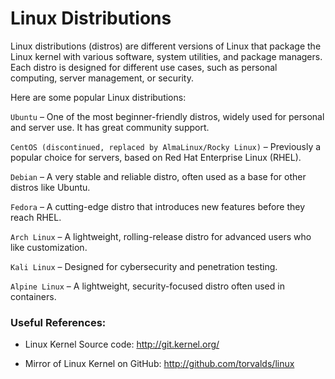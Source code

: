 # Linux Distributions

Linux distributions (distros) are different versions of Linux that package the Linux kernel with various software, system utilities, and package managers. Each distro is designed for different use cases, such as personal computing, server management, or security.

Here are some popular Linux distributions:

``Ubuntu`` – One of the most beginner-friendly distros, widely used for personal and server use. It has great community support.

``CentOS (discontinued, replaced by AlmaLinux/Rocky Linux)`` – Previously a popular choice for servers, based on Red Hat Enterprise Linux (RHEL).

``Debian`` – A very stable and reliable distro, often used as a base for other distros like Ubuntu.

``Fedora`` – A cutting-edge distro that introduces new features before they reach RHEL.

``Arch Linux`` – A lightweight, rolling-release distro for advanced users who like customization.

``Kali Linux`` – Designed for cybersecurity and penetration testing.

``Alpine Linux`` – A lightweight, security-focused distro often used in containers.


### Useful References:

- Linux Kernel Source code:
http://git.kernel.org/

- Mirror of Linux Kernel on GitHub:
http://github.com/torvalds/linux

